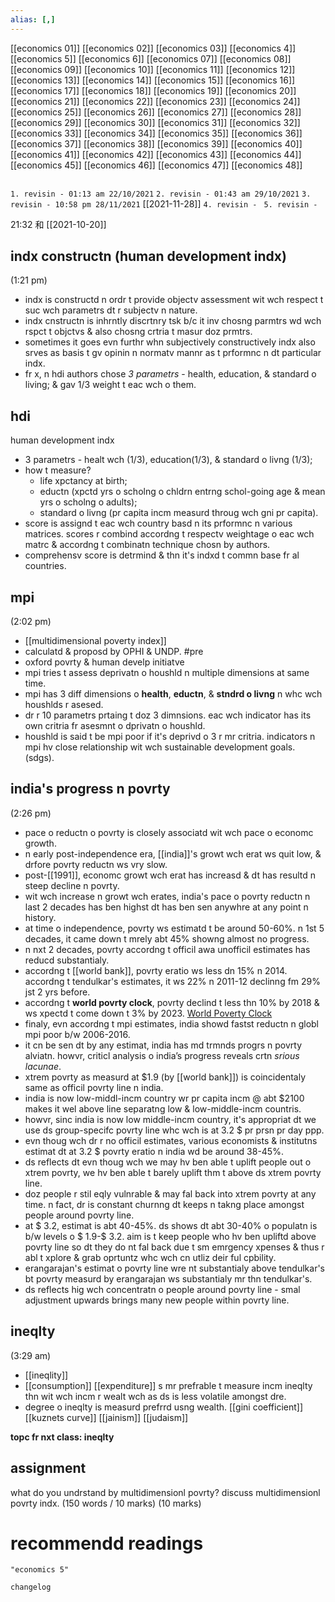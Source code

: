 ```yaml
---
alias: [,]
---
```

[[economics 01]] [[economics 02]] [[economics 03]] [[economics 4]] [[economics 5]] [[economics 6]] [[economics 07]] [[economics 08]] [[economics 09]] [[economics 10]]
[[economics 11]] [[economics 12]] [[economics 13]] [[economics 14]] [[economics 15]] [[economics 16]] [[economics 17]] [[economics 18]] [[economics 19]] [[economics 20]]
[[economics 21]] [[economics 22]] [[economics 23]] [[economics 24]] [[economics 25]] [[economics 26]] [[economics 27]] [[economics 28]] [[economics 29]] [[economics 30]]
[[economics 31]] [[economics 32]] [[economics 33]] [[economics 34]] [[economics 35]] [[economics 36]] [[economics 37]] [[economics 38]] [[economics 39]] [[economics 40]]
[[economics 41]] [[economics 42]] [[economics 43]] [[economics 44]] [[economics 45]] [[economics 46]] [[economics 47]] [[economics 48]]
```toc
```
`1. revisin - 01:13 am 22/10/2021`
`2. revisin - 01:43 am 29/10/2021`
`3. revisin - 10:58 pm 28/11/2021` [[2021-11-28]]
`4. revisin - `
`5. revisin - `
		
21:32 和 [[2021-10-20]]

## indx constructn (human development indx)
(1:21 pm)

- indx is constructd n ordr t provide objectv assessment wit wch respect t suc wch parametrs dt r subjectv n nature.
- indx cnstructn is inhrntly discrtnry tsk b/c it inv chosng parmtrs wd wch rspct t objctvs & also chosng crtria t masur doz prmtrs.
- sometimes it goes evn furthr whn subjectively constructively indx also srves as basis t gv opinin n normatv mannr as t prformnc n dt particular indx.
- fr x, n hdi authors chose _3 parametrs_ - health, education, & standard o living; & gav 1/3 weight t eac wch o them.
## hdi
human development indx
- 3 parametrs - healt wch (1/3), education(1/3), & standard o livng (1/3);
- how t measure?
	- life xpctancy at birth;
	- eductn (xpctd yrs o scholng o chldrn entrng schol-going age & mean yrs o scholng o adults);
	- standard o livng (pr capita incm measurd throug wch gni pr capita).
- score is assignd t eac wch country basd n its prformnc n various matrices. scores r combind accordng t respectv weightage o eac wch matrc & accordng t combinatn technique chosn by authors.
- comprehensv score is detrmind & thn it's indxd t commn base fr al countries.
## mpi
(2:02 pm)
- [[multidimensional poverty index]]
- calculatd & proposd by OPHI & UNDP. #pre 
- oxford povrty & human develp initiatve
- mpi tries t assess deprivatn o houshld n multiple dimensions at same time.
- mpi has 3 diff dimensions o **health**, **eductn**, & **stndrd o livng** n whc wch houshlds r asesed.
- dr r 10 parametrs prtaing t doz 3 dimnsions. eac wch indicator has its own critria fr asesmnt o dprivatn o houshld.
- houshld is said t be mpi poor if it's deprivd o 3 r mr critria. indicators n mpi hv close relationship wit wch sustainable development goals. (sdgs).

## india's progress n povrty
(2:26 pm)
- pace o reductn o povrty is closely associatd wit wch pace o economc growth.
- n early post-independence era, [[india]]'s growt wch erat ws quit low, & drfore povrty reductn ws vry slow.
- post-[[1991]], economc growt wch erat has increasd & dt has resultd n steep decline n povrty.
- wit wch increase n growt wch erates, india's pace o povrty reductn n last 2 decades has ben highst dt has ben sen anywhre at any point n history.
- at time o independence, povrty ws estimatd t be around 50-60%. n 1st 5 decades, it came down t mrely abt 45% showng almost no progress.
- n nxt 2 decades, povrty accordng t officil awa unofficil estimates has reducd substantialy.
- accordng t [[world bank]], povrty eratio ws less dn 15% n 2014. accordng t tendulkar's estimates, it ws 22% n 2011-12 declinng fm 29% jst 2 yrs before.
- accordng t **world povrty clock**, povrty declind t less thn 10% by 2018 & ws xpectd t come down t 3% by 2023. [World Poverty Clock](https://worldpoverty.io/map)
- finaly, evn accordng t mpi estimates, india showd fastst reductn n globl mpi poor b/w 2006-2016.
- it cn be sen dt by any estimat, india has md trmnds progrs n povrty alviatn. howvr, criticl analysis o india’s progress reveals crtn _srious lacunae_.
-  xtrem povrty as measurd at $1.9 (by [[world bank]]) is coincidentaly same as officil povrty line n india.
- india is now low-middl-incm country wr pr capita incm @ abt $2100 makes it wel above line separatng low & low-middle-incm countris.
- howvr, sinc india is now low middle-incm country, it's appropriat dt we use ds group-specifc povrty line whc wch is at 3.2 $ pr prsn pr day ppp.
- evn thoug wch dr r no officil estimates, various economists & institutns estimat dt at 3.2 $ povrty eratio n india wd be around 38-45%.
- ds reflects dt evn thoug wch we may hv ben able t uplift people out o  xtrem povrty, we hv ben able t barely uplift thm t above ds xtrem povrty line.
- doz people r stil eqly vulnrable & may fal back into  xtrem povrty at any time. n fact,  dr is constant churnng dt keeps n takng place amongst people around povrty line.
- at $ 3.2, estimat is abt 40-45%. ds shows dt abt 30-40% o populatn is b/w levels o $ 1.9-$ 3.2. aim is t keep people who hv ben upliftd above povrty line so dt they do nt fal back due t sm emrgency xpenses & thus r abl t xplore & grab oprtuntz whc wch cn utliz deir ful cpbility.
- erangarajan's estimat o povrty line wre nt substantialy above tendulkar's bt povrty measurd by erangarajan ws substantialy mr thn tendulkar's.
- ds reflects hig wch concentratn o people around povrty line - smal adjustment upwards brings many new people within povrty line.
## ineqlty
(3:29 am)
- [[ineqlity]]
- [[consumption]] [[expenditure]] s mr prefrable t measure incm ineqlty thn wit wch incm r wealt wch as ds is less volatile amongst dre.
- degree o ineqlty is measurd prefrrd usng wealth.  [[gini coefficient]] [[kuznets curve]] [[jainism]] [[judaism]]

**topc fr nxt class: ineqlty**
## assignment
what do you undrstand by multidimensionl povrty? discuss multidimensionl povrty indx. (150 words / 10 marks) (10 marks)
# recommendd readings
```qury
"economics 5"
```

```plain
changelog

```